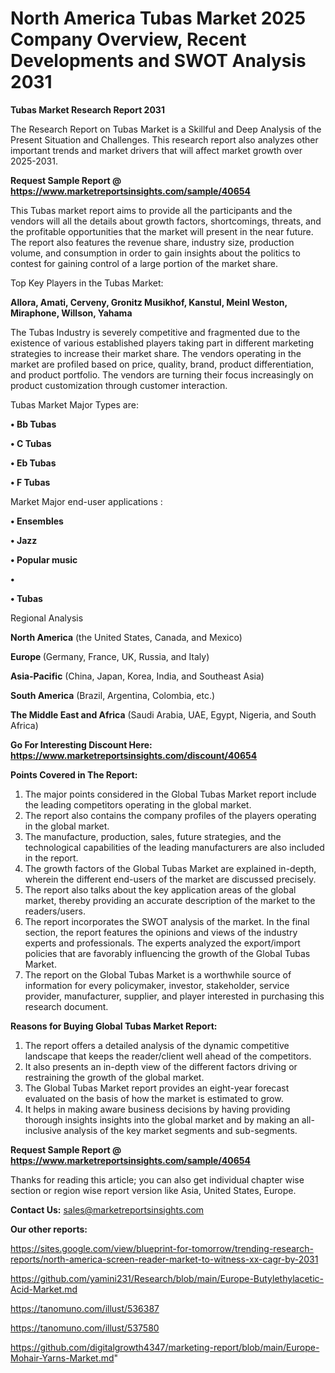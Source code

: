 # North America Tubas Market 2025 Company Overview, Recent Developments and SWOT Analysis 2031

<strong>Tubas Market Research Report 2031</strong>

The Research Report on Tubas Market is a Skillful and Deep Analysis of the Present Situation and Challenges. This research report also analyzes other important trends and market drivers that will affect market growth over 2025-2031.

<strong>Request Sample Report @ <a href=https://www.marketreportsinsights.com/sample/40654>https://www.marketreportsinsights.com/sample/40654</a></strong>

This Tubas market report aims to provide all the participants and the vendors will all the details about growth factors, shortcomings, threats, and the profitable opportunities that the market will present in the near future. The report also features the revenue share, industry size, production volume, and consumption in order to gain insights about the politics to contest for gaining control of a large portion of the market share.

Top Key Players in the Tubas Market:

<strong>Allora, Amati, Cerveny, Gronitz Musikhof, Kanstul, Meinl Weston, Miraphone, Willson, Yahama</strong>

The Tubas Industry is severely competitive and fragmented due to the existence of various established players taking part in different marketing strategies to increase their market share. The vendors operating in the market are profiled based on price, quality, brand, product differentiation, and product portfolio. The vendors are turning their focus increasingly on product customization through customer interaction.

Tubas Market Major Types are:

<strong>•  Bb Tubas

•  C Tubas

•  Eb Tubas

•  F Tubas</strong>

Market Major end-user applications :

<strong>•  Ensembles

•  Jazz

•  Popular music

•  

•  Tubas</strong>

Regional Analysis

</u><strong><b>North America</b></strong> (the United States, Canada, and Mexico)

<strong><b>Europe </b></strong>(Germany, France, UK, Russia, and Italy)

<strong><b>Asia-Pacific</b></strong> (China, Japan, Korea, India, and Southeast Asia)

<strong><b>South America</b></strong> (Brazil, Argentina, Colombia, etc.)

<strong><b>The Middle East and Africa</b></strong> (Saudi Arabia, UAE, Egypt, Nigeria, and South Africa)

<strong>Go For Interesting Discount Here: <a href=https://www.marketreportsinsights.com/discount/40654>https://www.marketreportsinsights.com/discount/40654</a></strong>

<strong>Points Covered in The Report:</strong>
<ol>
  <li>The major points considered in the Global Tubas Market report include the leading competitors operating in the global market.</li>
  <li>The report also contains the company profiles of the players operating in the global market.</li>
  <li>The manufacture, production, sales, future strategies, and the technological capabilities of the leading manufacturers are also included in the report.</li>
  <li>The growth factors of the Global Tubas Market are explained in-depth, wherein the different end-users of the market are discussed precisely.</li>
  <li>The report also talks about the key application areas of the global market, thereby providing an accurate description of the market to the readers/users.</li>
  <li>The report incorporates the SWOT analysis of the market. In the final section, the report features the opinions and views of the industry experts and professionals. The experts analyzed the export/import policies that are favorably influencing the growth of the Global Tubas Market.</li>
  <li>The report on the Global Tubas Market is a worthwhile source of information for every policymaker, investor, stakeholder, service provider, manufacturer, supplier, and player interested in purchasing this research document.</li>
</ol>
<strong>Reasons for Buying Global Tubas Market Report:</strong>

<ol>
  <li>The report offers a detailed analysis of the dynamic competitive landscape that keeps the reader/client well ahead of the competitors.</li>
  <li>It also presents an in-depth view of the different factors driving or restraining the growth of the global market.</li>
  <li>The Global Tubas Market report provides an eight-year forecast evaluated on the basis of how the market is estimated to grow.</li>
  <li>It helps in making aware business decisions by having providing thorough insights insights into the global market and by making an all-inclusive analysis of the key market segments and sub-segments.</li>
</ol>
<strong>Request Sample Report @ <a href=https://www.marketreportsinsights.com/sample/40654>https://www.marketreportsinsights.com/sample/40654</a></strong>


Thanks for reading this article; you can also get individual chapter wise section or region wise report version like Asia, United States, Europe.

<strong>Contact Us:</strong>
sales@marketreportsinsights.com

<strong>Our other reports:</strong>

<a href=https://sites.google.com/view/blueprint-for-tomorrow/trending-research-reports/north-america-screen-reader-market-to-witness-xx-cagr-by-2031>https://sites.google.com/view/blueprint-for-tomorrow/trending-research-reports/north-america-screen-reader-market-to-witness-xx-cagr-by-2031</a>

<a href=https://github.com/yamini231/Research/blob/main/Europe-Butylethylacetic-Acid-Market.md>https://github.com/yamini231/Research/blob/main/Europe-Butylethylacetic-Acid-Market.md</a>

<a href=https://tanomuno.com/illust/536387>https://tanomuno.com/illust/536387</a>

<a href=https://tanomuno.com/illust/537580>https://tanomuno.com/illust/537580</a>

<a href=https://github.com/digitalgrowth4347/marketing-report/blob/main/Europe-Mohair-Yarns-Market.md>https://github.com/digitalgrowth4347/marketing-report/blob/main/Europe-Mohair-Yarns-Market.md</a>"
